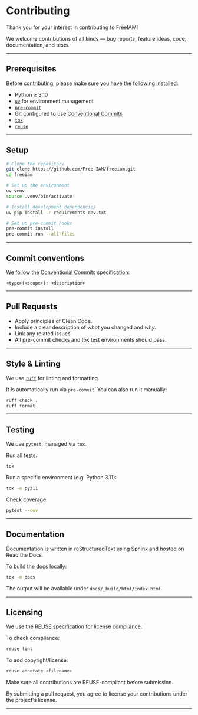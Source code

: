 # Contributing

Thank you for your interest in contributing to FreeIAM!

We welcome contributions of all kinds — bug reports, feature ideas, code, documentation, and tests.

---

## Prerequisites

Before contributing, please make sure you have the following installed:

- Python ≥ 3.10
- [`uv`](https://github.com/astral-sh/uv) for environment management
- [`pre-commit`](https://pre-commit.com/)
- Git configured to use [Conventional Commits](https://www.conventionalcommits.org/)
- [`tox`](https://tox.readthedocs.io/)
- [`reuse`](https://reuse.software/)

---

## Setup

```bash
# Clone the repository
git clone https://github.com/Free-IAM/freeiam.git
cd freeiam

# Set up the environment
uv venv
source .venv/bin/activate

# Install development dependencies
uv pip install -r requirements-dev.txt

# Set up pre-commit hooks
pre-commit install
pre-commit run --all-files
```

---

## Commit conventions

We follow the [Conventional Commits](https://www.conventionalcommits.org/) specification:

```
<type>(<scope>): <description>
```

---

## Pull Requests

- Apply principles of Clean Code.
- Include a clear description of _what_ you changed and _why_.
- Link any related issues.
- All pre-commit checks and tox test environments should pass.

---

## Style & Linting

We use [`ruff`](https://docs.astral.sh/ruff/) for linting and formatting.

It is automatically run via `pre-commit`. You can also run it manually:

```bash
ruff check .
ruff format .
```

---

## Testing

We use `pytest`, managed via `tox`.

Run all tests:

```bash
tox
```

Run a specific environment (e.g. Python 3.11):

```bash
tox -e py311
```

Check coverage:

```bash
pytest --cov
```

---

## Documentation

Documentation is written in reStructuredText using Sphinx and hosted on Read the Docs.

To build the docs locally:

```bash
tox -e docs
```

The output will be available under `docs/_build/html/index.html`.

---

## Licensing

We use the [REUSE specification](https://reuse.software/) for license compliance.

To check compliance:

```bash
reuse lint
```

To add copyright/license:

```bash
reuse annotate <filename>
```

Make sure all contributions are REUSE-compliant before submission.

By submitting a pull request, you agree to license your contributions under the project's license.

---
